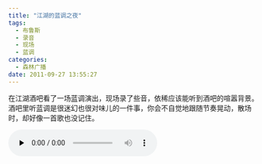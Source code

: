 ```yaml
---
title: "江湖的蓝调之夜"
tags:
  - 布鲁斯
  - 录音
  - 现场
  - 蓝调
categories:
  - 森林广播
date: 2011-09-27 13:55:27
---
```


在江湖酒吧看了一场蓝调演出，现场录了些音，依稀应该能听到酒吧的喧嚣背景。酒吧里听蓝调是很迷幻也很对味儿的一件事，你会不自觉地跟随节奏晃动，散场时，却好像一首歌也没记住。   

<audio id="audio" controls="" preload="none">
  <source id="mp3" src="http://www.coletree.com/radio/coletree_radio_025.mp3">
</audio>